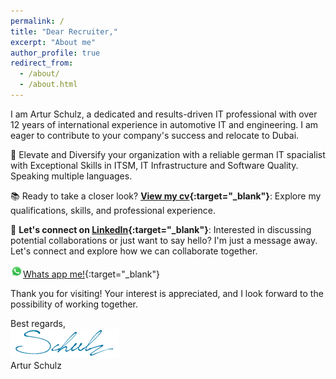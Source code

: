 ```yaml
---
permalink: /
title: "Dear Recruiter,"
excerpt: "About me"
author_profile: true
redirect_from: 
  - /about/
  - /about.html
---
```


I am Artur Schulz, a dedicated and results-driven IT professional with over 12 years of international experience in automotive IT and engineering. I am eager to contribute to your company's success and relocate to Dubai.

🚀 Elevate and Diversify your organization with a reliable german IT spacialist with Exceptional Skills in ITSM, IT Infrastructure and Software Quality. Speaking multiple languages.

📚 Ready to take a closer look? **[View my cv](https://career-artur.github.io/home/cv/){:target="_blank"}**: Explore my qualifications, skills, and professional experience. 

📧 **Let's connect on [LinkedIn](https://www.linkedin.com/in/artur-schulz-473817b8/ "Artur's linkedin profile"){:target="_blank"}**: Interested in discussing potential collaborations or just want to say hello? I'm just a message away. Let's connect and explore how we can collaborate together. 

<img src="images/WhatsApp.svg" alt="WhatsApp" width="20">[Whats app me!](https://wa.me/4917625660032){:target="_blank"}

Thank you for visiting! Your interest is appreciated, and I look forward to the possibility of working together.


Best regards,
<br>
<img src="images/signature.png">
<br>
Artur Schulz